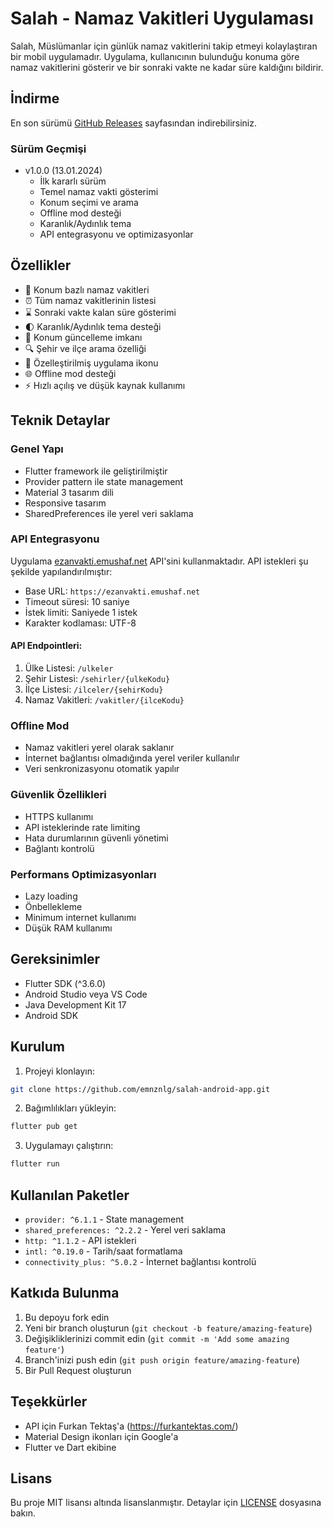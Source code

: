# Salah - Namaz Vakitleri Uygulaması

Salah, Müslümanlar için günlük namaz vakitlerini takip etmeyi kolaylaştıran bir mobil uygulamadır. Uygulama, kullanıcının bulunduğu konuma göre namaz vakitlerini gösterir ve bir sonraki vakte ne kadar süre kaldığını bildirir.

## İndirme

En son sürümü [GitHub Releases](https://github.com/emnznlg/salah-android-app/releases) sayfasından indirebilirsiniz.

### Sürüm Geçmişi

- v1.0.0 (13.01.2024)
  - İlk kararlı sürüm
  - Temel namaz vakti gösterimi
  - Konum seçimi ve arama
  - Offline mod desteği
  - Karanlık/Aydınlık tema
  - API entegrasyonu ve optimizasyonlar

## Özellikler

- 📍 Konum bazlı namaz vakitleri
- ⏰ Tüm namaz vakitlerinin listesi
- ⌛ Sonraki vakte kalan süre gösterimi
- 🌓 Karanlık/Aydınlık tema desteği
- 🔄 Konum güncelleme imkanı
- 🔍 Şehir ve ilçe arama özelliği
- 📱 Özelleştirilmiş uygulama ikonu
- 🌐 Offline mod desteği
- ⚡ Hızlı açılış ve düşük kaynak kullanımı

## Teknik Detaylar

### Genel Yapı
- Flutter framework ile geliştirilmiştir
- Provider pattern ile state management
- Material 3 tasarım dili
- Responsive tasarım
- SharedPreferences ile yerel veri saklama

### API Entegrasyonu
Uygulama [ezanvakti.emushaf.net](https://ezanvakti.emushaf.net) API'sini kullanmaktadır. API istekleri şu şekilde yapılandırılmıştır:

- Base URL: `https://ezanvakti.emushaf.net`
- Timeout süresi: 10 saniye
- İstek limiti: Saniyede 1 istek
- Karakter kodlaması: UTF-8

#### API Endpointleri:
1. Ülke Listesi: `/ulkeler`
2. Şehir Listesi: `/sehirler/{ulkeKodu}`
3. İlçe Listesi: `/ilceler/{sehirKodu}`
4. Namaz Vakitleri: `/vakitler/{ilceKodu}`

### Offline Mod
- Namaz vakitleri yerel olarak saklanır
- İnternet bağlantısı olmadığında yerel veriler kullanılır
- Veri senkronizasyonu otomatik yapılır

### Güvenlik Özellikleri
- HTTPS kullanımı
- API isteklerinde rate limiting
- Hata durumlarının güvenli yönetimi
- Bağlantı kontrolü

### Performans Optimizasyonları
- Lazy loading
- Önbellekleme
- Minimum internet kullanımı
- Düşük RAM kullanımı

## Gereksinimler

- Flutter SDK (^3.6.0)
- Android Studio veya VS Code
- Java Development Kit 17
- Android SDK

## Kurulum

1. Projeyi klonlayın:
```bash
git clone https://github.com/emnznlg/salah-android-app.git
```

2. Bağımlılıkları yükleyin:
```bash
flutter pub get
```

3. Uygulamayı çalıştırın:
```bash
flutter run
```

## Kullanılan Paketler

- `provider: ^6.1.1` - State management
- `shared_preferences: ^2.2.2` - Yerel veri saklama
- `http: ^1.1.2` - API istekleri
- `intl: ^0.19.0` - Tarih/saat formatlama
- `connectivity_plus: ^5.0.2` - İnternet bağlantısı kontrolü

## Katkıda Bulunma

1. Bu depoyu fork edin
2. Yeni bir branch oluşturun (`git checkout -b feature/amazing-feature`)
3. Değişikliklerinizi commit edin (`git commit -m 'Add some amazing feature'`)
4. Branch'inizi push edin (`git push origin feature/amazing-feature`)
5. Bir Pull Request oluşturun

## Teşekkürler

- API için Furkan Tektaş'a (https://furkantektas.com/)
- Material Design ikonları için Google'a
- Flutter ve Dart ekibine

## Lisans

Bu proje MIT lisansı altında lisanslanmıştır. Detaylar için [LICENSE](LICENSE) dosyasına bakın.
